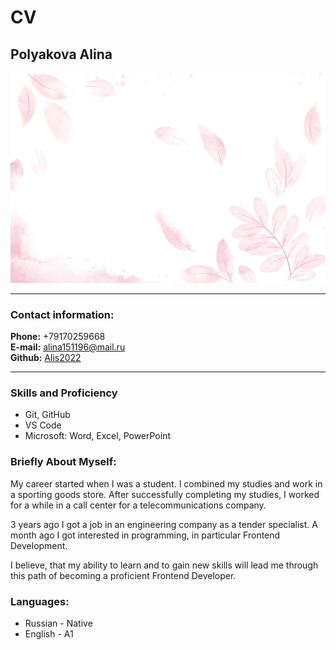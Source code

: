 # CV
## Polyakova Alina 

![](/flowers.webp)

*******
### Contact information:
**Phone:** +79170259668  
**E-mail:** alina151196@mail.ru  
**Github:** [Alis2022](https://github.com/Alis2022)

*******
### Skills and Proficiency
* Git, GitHub
* VS Code
* Microsoft: Word, Excel, PowerPoint

### Briefly About Myself:

My career started when I was a student. I combined my studies and work in a sporting goods store. After successfully completing my studies, I worked for a while in a call center for a telecommunications company.

3 years ago I got a job in an engineering company as a tender specialist. A month ago I got interested in programming, in particular Frontend Development.

I believe, that my ability to learn and to gain new skills will lead me through this path of becoming a proficient Frontend Developer.

### Languages:
* Russian - Native
* English - A1
